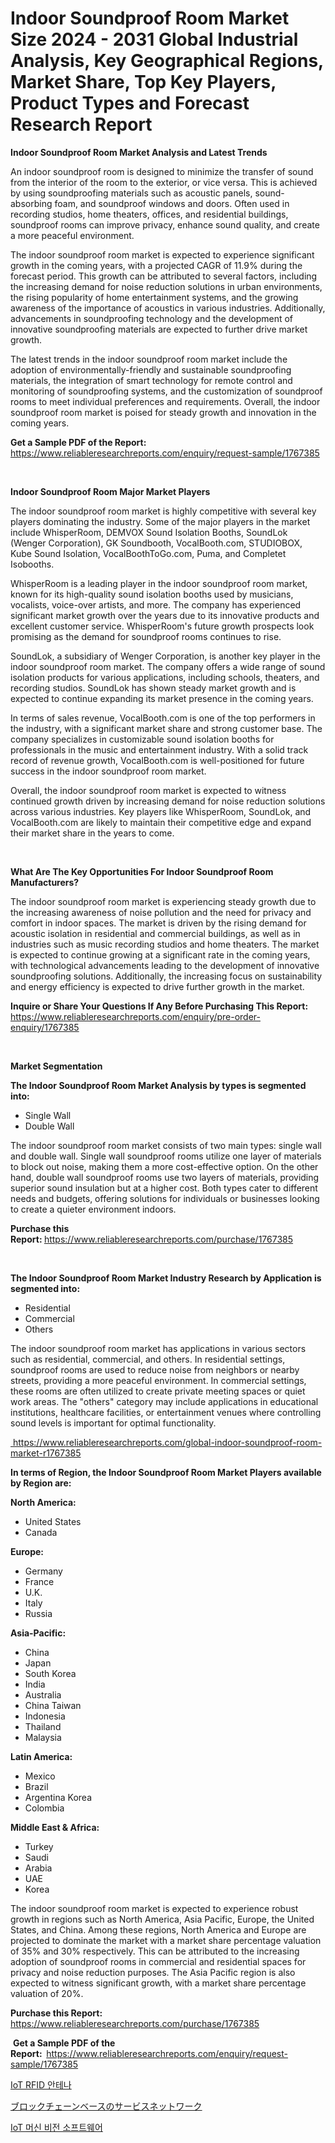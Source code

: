<p><h1>Indoor Soundproof Room Market Size 2024 - 2031 Global Industrial Analysis, Key Geographical Regions, Market Share, Top Key Players, Product Types and Forecast Research Report</h1></p><p><strong>Indoor Soundproof Room Market Analysis and Latest Trends</strong></p>
<p><p>An indoor soundproof room is designed to minimize the transfer of sound from the interior of the room to the exterior, or vice versa. This is achieved by using soundproofing materials such as acoustic panels, sound-absorbing foam, and soundproof windows and doors. Often used in recording studios, home theaters, offices, and residential buildings, soundproof rooms can improve privacy, enhance sound quality, and create a more peaceful environment.</p><p>The indoor soundproof room market is expected to experience significant growth in the coming years, with a projected CAGR of 11.9% during the forecast period. This growth can be attributed to several factors, including the increasing demand for noise reduction solutions in urban environments, the rising popularity of home entertainment systems, and the growing awareness of the importance of acoustics in various industries. Additionally, advancements in soundproofing technology and the development of innovative soundproofing materials are expected to further drive market growth.</p><p>The latest trends in the indoor soundproof room market include the adoption of environmentally-friendly and sustainable soundproofing materials, the integration of smart technology for remote control and monitoring of soundproofing systems, and the customization of soundproof rooms to meet individual preferences and requirements. Overall, the indoor soundproof room market is poised for steady growth and innovation in the coming years.</p></p>
<p><strong>Get a Sample PDF of the Report:&nbsp;</strong> <a href="https://www.reliableresearchreports.com/enquiry/request-sample/1767385">https://www.reliableresearchreports.com/enquiry/request-sample/1767385</a></p>
<p>&nbsp;</p>
<p><strong>Indoor Soundproof Room Major Market Players</strong></p>
<p><p>The indoor soundproof room market is highly competitive with several key players dominating the industry. Some of the major players in the market include WhisperRoom, DEMVOX Sound Isolation Booths, SoundLok (Wenger Corporation), GK Soundbooth, VocalBooth.com, STUDIOBOX, Kube Sound Isolation, VocalBoothToGo.com, Puma, and Completet Isobooths. </p><p>WhisperRoom is a leading player in the indoor soundproof room market, known for its high-quality sound isolation booths used by musicians, vocalists, voice-over artists, and more. The company has experienced significant market growth over the years due to its innovative products and excellent customer service. WhisperRoom's future growth prospects look promising as the demand for soundproof rooms continues to rise.</p><p>SoundLok, a subsidiary of Wenger Corporation, is another key player in the indoor soundproof room market. The company offers a wide range of sound isolation products for various applications, including schools, theaters, and recording studios. SoundLok has shown steady market growth and is expected to continue expanding its market presence in the coming years.</p><p>In terms of sales revenue, VocalBooth.com is one of the top performers in the industry, with a significant market share and strong customer base. The company specializes in customizable sound isolation booths for professionals in the music and entertainment industry. With a solid track record of revenue growth, VocalBooth.com is well-positioned for future success in the indoor soundproof room market.</p><p>Overall, the indoor soundproof room market is expected to witness continued growth driven by increasing demand for noise reduction solutions across various industries. Key players like WhisperRoom, SoundLok, and VocalBooth.com are likely to maintain their competitive edge and expand their market share in the years to come.</p></p>
<p>&nbsp;</p>
<p><strong>What Are The Key Opportunities For Indoor Soundproof Room Manufacturers?</strong></p>
<p><p>The indoor soundproof room market is experiencing steady growth due to the increasing awareness of noise pollution and the need for privacy and comfort in indoor spaces. The market is driven by the rising demand for acoustic isolation in residential and commercial buildings, as well as in industries such as music recording studios and home theaters. The market is expected to continue growing at a significant rate in the coming years, with technological advancements leading to the development of innovative soundproofing solutions. Additionally, the increasing focus on sustainability and energy efficiency is expected to drive further growth in the market.</p></p>
<p><strong>Inquire or Share Your Questions If Any Before Purchasing This Report:</strong> <a href="https://www.reliableresearchreports.com/enquiry/pre-order-enquiry/1767385">https://www.reliableresearchreports.com/enquiry/pre-order-enquiry/1767385</a></p>
<p>&nbsp;</p>
<p><strong>Market Segmentation</strong></p>
<p><strong>The Indoor Soundproof Room Market Analysis by types is segmented into:</strong></p>
<p><ul><li>Single Wall</li><li>Double Wall</li></ul></p>
<p><p>The indoor soundproof room market consists of two main types: single wall and double wall. Single wall soundproof rooms utilize one layer of materials to block out noise, making them a more cost-effective option. On the other hand, double wall soundproof rooms use two layers of materials, providing superior sound insulation but at a higher cost. Both types cater to different needs and budgets, offering solutions for individuals or businesses looking to create a quieter environment indoors.</p></p>
<p><strong>Purchase this Report:&nbsp;</strong><a href="https://www.reliableresearchreports.com/purchase/1767385">https://www.reliableresearchreports.com/purchase/1767385</a></p>
<p>&nbsp;</p>
<p><strong>The Indoor Soundproof Room Market Industry Research by Application is segmented into:</strong></p>
<p><ul><li>Residential</li><li>Commercial</li><li>Others</li></ul></p>
<p><p>The indoor soundproof room market has applications in various sectors such as residential, commercial, and others. In residential settings, soundproof rooms are used to reduce noise from neighbors or nearby streets, providing a more peaceful environment. In commercial settings, these rooms are often utilized to create private meeting spaces or quiet work areas. The "others" category may include applications in educational institutions, healthcare facilities, or entertainment venues where controlling sound levels is important for optimal functionality.</p></p>
<p><a href="https://www.reliableresearchreports.com/global-indoor-soundproof-room-market-r1767385">&nbsp;https://www.reliableresearchreports.com/global-indoor-soundproof-room-market-r1767385</a></p>
<p><strong>In terms of Region, the Indoor Soundproof Room Market Players available by Region are:</strong></p>
<p>
    <p> <strong> North America: </strong>
        <ul>
            <li>United States</li>
            <li>Canada</li>
        </ul>
        </p> 
    <p> <strong> Europe: </strong>
        <ul>
            <li>Germany</li>
            <li>France</li>
            <li>U.K.</li>
            <li>Italy</li>
            <li>Russia</li>
        </ul>
        </p> 
    <p> <strong> Asia-Pacific: </strong>
        <ul>
            <li>China</li>
            <li>Japan</li>
            <li>South Korea</li>
            <li>India</li>
            <li>Australia</li>
            <li>China Taiwan</li>
            <li>Indonesia</li>
            <li>Thailand</li>
            <li>Malaysia</li>
        </ul>
        </p> 
    <p> <strong> Latin America: </strong>
        <ul>
            <li>Mexico</li>
            <li>Brazil</li>
            <li>Argentina Korea</li>
            <li>Colombia</li>
        </ul>
        </p> 
    <p> <strong> Middle East & Africa: </strong>
        <ul>
            <li>Turkey</li>
            <li>Saudi</li>
            <li>Arabia</li>
            <li>UAE</li>
            <li>Korea</li>
        </ul>
    </p>
    </p>
<p><p>The indoor soundproof room market is expected to experience robust growth in regions such as North America, Asia Pacific, Europe, the United States, and China. Among these regions, North America and Europe are projected to dominate the market with a market share percentage valuation of 35% and 30% respectively. This can be attributed to the increasing adoption of soundproof rooms in commercial and residential spaces for privacy and noise reduction purposes. The Asia Pacific region is also expected to witness significant growth, with a market share percentage valuation of 20%.</p></p>
<p><strong>Purchase this Report: </strong><a href="https://www.reliableresearchreports.com/purchase/1767385">https://www.reliableresearchreports.com/purchase/1767385</a></p>
<p>&nbsp;<strong>Get a Sample PDF of the Report:&nbsp;&nbsp;</strong><a href="https://www.reliableresearchreports.com/enquiry/request-sample/1767385">https://www.reliableresearchreports.com/enquiry/request-sample/1767385</a></p>
<p><strong></strong></p>
<p><p><a href="https://medium.com/@corneliutrifa2022/2024%EB%85%84%EB%B6%80%ED%84%B0-2031%EB%85%84%EA%B9%8C%EC%A7%80%EC%9D%98-iot-rfid-%EC%95%88%ED%85%8C%EB%82%98-%EC%8B%9C%EC%9E%A5-%EC%A0%84%EB%A7%9D%EA%B3%BC-%EC%98%88%EC%B8%A1-5cf022516313">IoT RFID 안테나</a></p><p><a href="https://medium.com/@izaiahbartell/%E3%83%96%E3%83%AD%E3%83%83%E3%82%AF%E3%83%81%E3%82%A7%E3%83%BC%E3%83%B3%E3%83%99%E3%83%BC%E3%82%B9%E3%81%AE%E3%82%B5%E3%83%BC%E3%83%93%E3%82%B9%E3%83%8D%E3%83%83%E3%83%88%E3%83%AF%E3%83%BC%E3%82%AF%E3%81%AE%E5%B8%82%E5%A0%B4%E3%82%B7%E3%82%A7%E3%82%A2%E3%81%A8%E6%96%B0%E3%81%97%E3%81%84%E3%83%88%E3%83%AC%E3%83%B3%E3%83%89%E5%88%86%E6%9E%90-%E3%81%9D%E3%81%AE%E3%82%BF%E3%82%A4%E3%83%97-%E3%82%A2%E3%83%97%E3%83%AA%E3%82%B1%E3%83%BC%E3%82%B7%E3%83%A7%E3%83%B3-%E3%82%A8%E3%83%B3%E3%83%89%E3%83%A6%E3%83%BC%E3%82%B9-2024%E5%B9%B4%E3%81%8B%E3%82%892031%E5%B9%B4%E3%81%BE%E3%81%A7%E3%81%AE%E4%BA%88%E6%B8%AC%E3%81%AB%E3%82%88%E3%82%8B-2e52e262b5bf">ブロックチェーンベースのサービスネットワーク</a></p><p><a href="https://medium.com/@kalimetz2023/%EA%B8%80%EB%A1%9C%EB%B2%8C-iot-%EB%A8%B8%EC%8B%A0-%EB%B9%84%EC%A0%84-%EC%86%8C%ED%94%84%ED%8A%B8%EC%9B%A8%EC%96%B4-%EC%8B%9C%EC%9E%A5-%EA%B7%9C%EB%AA%A8%EB%8A%94-2024%EB%85%84%EB%B6%80%ED%84%B0-2031%EB%85%84%EA%B9%8C%EC%A7%80-%EC%9D%98-cagr%EC%9D%84-%EA%B2%BD%ED%97%98%ED%95%A0-%EA%B2%83%EC%9C%BC%EB%A1%9C-%EC%82%B0%EC%97%85-%EC%A0%84%EB%A7%9D%EC%97%90-%EB%94%B0%EB%A5%B4%EB%A9%B4-f9712e4b1d54">IoT 머신 비전 소프트웨어</a></p></p>